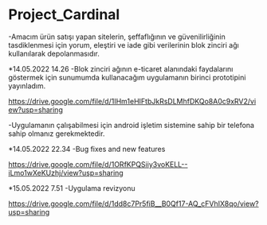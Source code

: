 # Project_Cardinal

-Amacım ürün satışı yapan sitelerin, şeffaflığının ve güvenilirliğinin tasdiklenmesi için yorum, eleştiri ve iade gibi verilerinin blok zinciri ağı kullanılarak depolanmasıdır.


*14.05.2022 14.26
-Blok zinciri ağının e-ticaret alanındaki faydalarını göstermek için sunumumda kullanacağım uygulamanın birinci prototipini yayınladım.

https://drive.google.com/file/d/1IHm1eHIFtbJkRsDLMhfDKQo8A0c9xRV2/view?usp=sharing

-Uygulamanın çalışabilmesi için android işletim sistemine sahip bir telefona sahip olmanız gerekmektedir.

*14.05.2022 22.34
-Bug fixes and new features

https://drive.google.com/file/d/1ORfKPQSiiy3voKELL--iLmo1wXeKUzhj/view?usp=sharing

*15.05.2022 7.51
-Uygulama revizyonu

https://drive.google.com/file/d/1dd8c7Pr5fiB__B0Qf17-AQ_cFVhIX8qo/view?usp=sharing
